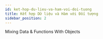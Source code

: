 ```yaml
---
id: ket-hop-du-lieu-va-ham-voi-doi-tuong
title: Kết hợp Dữ liệu và Hàm với Đối tượng
sidebar_position: 2
---
```


Mixing Data & Functions With Objects

